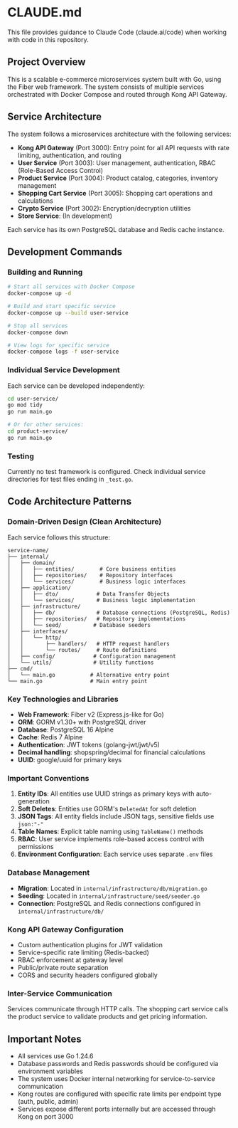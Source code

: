 # CLAUDE.md

This file provides guidance to Claude Code (claude.ai/code) when working with code in this repository.

## Project Overview

This is a scalable e-commerce microservices system built with Go, using the Fiber web framework. The system consists of multiple services orchestrated with Docker Compose and routed through Kong API Gateway.

## Service Architecture

The system follows a microservices architecture with the following services:

- **Kong API Gateway** (Port 3000): Entry point for all API requests with rate limiting, authentication, and routing
- **User Service** (Port 3003): User management, authentication, RBAC (Role-Based Access Control)
- **Product Service** (Port 3004): Product catalog, categories, inventory management
- **Shopping Cart Service** (Port 3005): Shopping cart operations and calculations
- **Crypto Service** (Port 3002): Encryption/decryption utilities
- **Store Service**: (In development)

Each service has its own PostgreSQL database and Redis cache instance.

## Development Commands

### Building and Running
```bash
# Start all services with Docker Compose
docker-compose up -d

# Build and start specific service
docker-compose up --build user-service

# Stop all services
docker-compose down

# View logs for specific service
docker-compose logs -f user-service
```

### Individual Service Development
Each service can be developed independently:
```bash
cd user-service/
go mod tidy
go run main.go

# Or for other services:
cd product-service/
go run main.go
```

### Testing
Currently no test framework is configured. Check individual service directories for test files ending in `_test.go`.

## Code Architecture Patterns

### Domain-Driven Design (Clean Architecture)
Each service follows this structure:
```
service-name/
├── internal/
│   ├── domain/
│   │   ├── entities/        # Core business entities
│   │   ├── repositories/    # Repository interfaces
│   │   └── services/        # Business logic interfaces
│   ├── application/
│   │   ├── dto/            # Data Transfer Objects
│   │   └── services/       # Business logic implementation
│   ├── infrastructure/
│   │   ├── db/             # Database connections (PostgreSQL, Redis)
│   │   ├── repositories/   # Repository implementations
│   │   └── seed/          # Database seeders
│   ├── interfaces/
│   │   └── http/
│   │       ├── handlers/   # HTTP request handlers
│   │       └── routes/     # Route definitions
│   ├── config/            # Configuration management
│   └── utils/             # Utility functions
├── cmd/
│   └── main.go           # Alternative entry point
└── main.go               # Main entry point
```

### Key Technologies and Libraries
- **Web Framework**: Fiber v2 (Express.js-like for Go)
- **ORM**: GORM v1.30+ with PostgreSQL driver
- **Database**: PostgreSQL 16 Alpine
- **Cache**: Redis 7 Alpine
- **Authentication**: JWT tokens (golang-jwt/jwt/v5)
- **Decimal handling**: shopspring/decimal for financial calculations
- **UUID**: google/uuid for primary keys

### Important Conventions
1. **Entity IDs**: All entities use UUID strings as primary keys with auto-generation
2. **Soft Deletes**: Entities use GORM's `DeletedAt` for soft deletion
3. **JSON Tags**: All entity fields include JSON tags, sensitive fields use `json:"-"`
4. **Table Names**: Explicit table naming using `TableName()` methods
5. **RBAC**: User service implements role-based access control with permissions
6. **Environment Configuration**: Each service uses separate `.env` files

### Database Management
- **Migration**: Located in `internal/infrastructure/db/migration.go`
- **Seeding**: Located in `internal/infrastructure/seed/seeder.go`
- **Connection**: PostgreSQL and Redis connections configured in `internal/infrastructure/db/`

### Kong API Gateway Configuration
- Custom authentication plugins for JWT validation
- Service-specific rate limiting (Redis-backed)
- RBAC enforcement at gateway level
- Public/private route separation
- CORS and security headers configured globally

### Inter-Service Communication
Services communicate through HTTP calls. The shopping cart service calls the product service to validate products and get pricing information.

## Important Notes
- All services use Go 1.24.6
- Database passwords and Redis passwords should be configured via environment variables
- The system uses Docker internal networking for service-to-service communication
- Kong routes are configured with specific rate limits per endpoint type (auth, public, admin)
- Services expose different ports internally but are accessed through Kong on port 3000